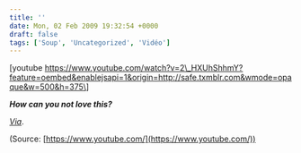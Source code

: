 ```yaml
---
title: ''
date: Mon, 02 Feb 2009 19:32:54 +0000
draft: false
tags: ['Soup', 'Uncategorized', 'Vidéo']
---
```


\[youtube https://www.youtube.com/watch?v=2\_HXUhShhmY?feature=oembed&enablejsapi=1&origin=http://safe.txmblr.com&wmode=opaque&w=500&h=375\]

**_How can you not love this?_**

_[Via](http://soup.gonzague.me/post/12181419/How-can-you-not-love-this)_.

(Source: [https://www.youtube.com/](https://www.youtube.com/))